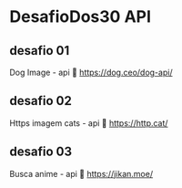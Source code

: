 # DesafioDos30 API


## desafio 01
Dog Image - api :link: https://dog.ceo/dog-api/

## desafio 02
Https imagem cats - api :link: https://http.cat/

## desafio 03
Busca anime - api :link: https://jikan.moe/

